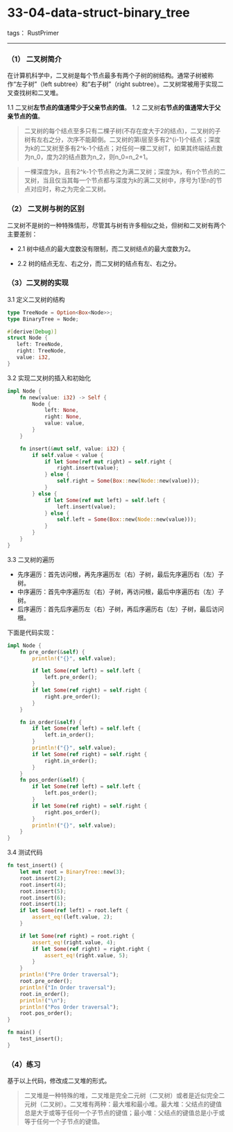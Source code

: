 # 33-04-data-struct-binary_tree

tags： RustPrimer

----------------
### （1） 二叉树简介
在计算机科学中，二叉树是每个节点最多有两个子树的树结构。通常子树被称作“左子树”（left subtree）和“右子树”（right subtree）。二叉树常被用于实现二叉查找树和二叉堆。

1.1 二叉树**左节点的值通常少于父亲节点的值**。
1.2 二叉树**右节点的值通常大于父亲节点的值**。

>二叉树的每个结点至多只有二棵子树(不存在度大于2的结点)，二叉树的子树有左右之分，次序不能颠倒。二叉树的第i层至多有2^{i-1}个结点；深度为k的二叉树至多有2^k-1个结点；对任何一棵二叉树T，如果其终端结点数为n_0，度为2的结点数为n_2，则n_0=n_2+1。

>一棵深度为k，且有2^k-1个节点称之为满二叉树；深度为k，有n个节点的二叉树，当且仅当其每一个节点都与深度为k的满二叉树中，序号为1至n的节点对应时，称之为完全二叉树。

### （2） 二叉树与树的区别
二叉树不是树的一种特殊情形，尽管其与树有许多相似之处，但树和二叉树有两个主要差别：

- 2.1 树中结点的最大度数没有限制，而二叉树结点的最大度数为2。

- 2.2 树的结点无左、右之分，而二叉树的结点有左、右之分。

### （3）二叉树的实现

3.1 定义二叉树的结构
```rust
type TreeNode = Option<Box<Node>>;
type BinaryTree = Node;

#[derive(Debug)]
struct Node {
   left: TreeNode,
   right: TreeNode,
   value: i32,
}
```
3.2 实现二叉树的插入和初始化
```rust
impl Node {
    fn new(value: i32) -> Self {
        Node {
            left: None,
            right: None,
            value: value,
        }
    }

    fn insert(&mut self, value: i32) {
        if self.value < value {
            if let Some(ref mut right) = self.right {
                right.insert(value);
            } else {
                self.right = Some(Box::new(Node::new(value)));
            }
        } else {
            if let Some(ref mut left) = self.left {
                left.insert(value);
            } else {
                self.left = Some(Box::new(Node::new(value)));
            }
        }
    }
}
```
3.3 二叉树的遍历

- 先序遍历：首先访问根，再先序遍历左（右）子树，最后先序遍历右（左）子树。
- 中序遍历：首先中序遍历左（右）子树，再访问根，最后中序遍历右（左）子树。
- 后序遍历：首先后序遍历左（右）子树，再后序遍历右（左）子树，最后访问根。

下面是代码实现：
```rust
impl Node {
    fn pre_order(&self) {
        println!("{}", self.value);

        if let Some(ref left) = self.left {
            left.pre_order();
        }
        if let Some(ref right) = self.right {
            right.pre_order();
        }
    }

    fn in_order(&self) {
        if let Some(ref left) = self.left {
            left.in_order();
        }
        println!("{}", self.value);
        if let Some(ref right) = self.right {
            right.in_order();
        }
    }
    fn pos_order(&self) {
        if let Some(ref left) = self.left {
            left.pos_order();
        }
        if let Some(ref right) = self.right {
            right.pos_order();
        }
        println!("{}", self.value);
    }
}
```
3.4 测试代码
```rust
fn test_insert() {
    let mut root = BinaryTree::new(3);
    root.insert(2);
    root.insert(4);
    root.insert(5);
    root.insert(6);
    root.insert(1);
    if let Some(ref left) = root.left {
        assert_eq!(left.value, 2);
    }

    if let Some(ref right) = root.right {
        assert_eq!(right.value, 4);
        if let Some(ref right) = right.right {
            assert_eq!(right.value, 5);
        }
    }
    println!("Pre Order traversal");
    root.pre_order();
    println!("In Order traversal");
    root.in_order();
    println!("\n");
    println!("Pos Order traversal");
    root.pos_order();
}

fn main() {
    test_insert();
}
```

### （4）练习
基于以上代码，修改成二叉堆的形式。

>二叉堆是一种特殊的堆，二叉堆是完全二元树（二叉树）或者是近似完全二元树（二叉树）。二叉堆有两种：最大堆和最小堆。最大堆：父结点的键值总是大于或等于任何一个子节点的键值；最小堆：父结点的键值总是小于或等于任何一个子节点的键值。